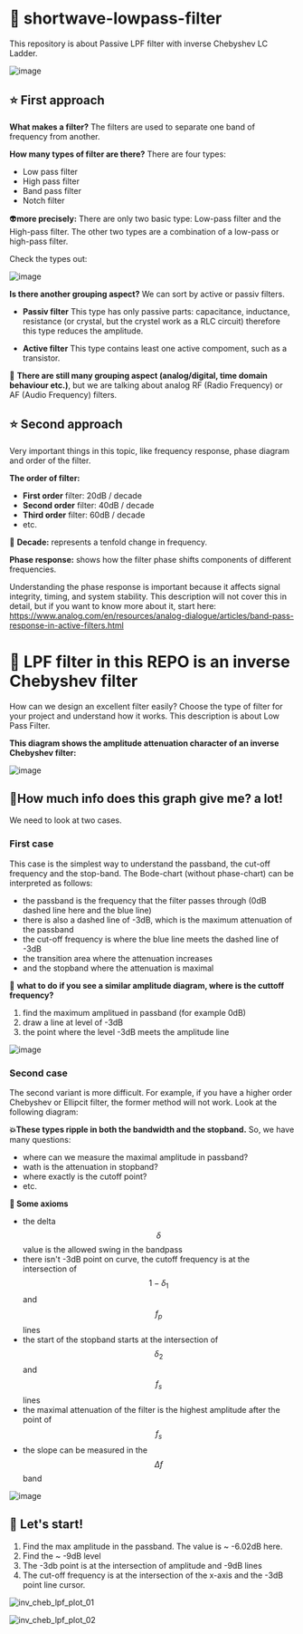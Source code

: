 # 🚀 shortwave-lowpass-filter

This repository is about Passive LPF filter with inverse Chebyshev LC Ladder.

![image](https://github.com/user-attachments/assets/b24af1f2-ff0a-46d7-90f8-5f7df9ca6cb9)

## ⭐ First approach

**What makes a filter?** The filters are used to separate one band of frequency from another.

**How many types of filter are there?** There are four types:
- Low pass filter
- High pass filter
- Band pass filter
- Notch filter

👽**more precisely:** There are only two basic type: Low-pass filter and the High-pass filter. The other two types are a combination of a low-pass or high-pass filter. 

Check the types out:

![image](https://github.com/user-attachments/assets/158b46d6-7e97-45b8-aa44-4a9f9ca06438)

**Is there another grouping aspect?** We can sort by active or passiv filters.

- **Passiv filter** This type has only passive parts: capacitance, inductance, resistance (or crystal, but the crystel work as a RLC circuit) therefore this type reduces the amplitude. 

- **Active filter** This type contains least one active compoment, such as a transistor.

🚷 **There are still many grouping aspect (analog/digital, time domain behaviour etc.)**, but we are talking about analog RF (Radio Frequency) or AF (Audio Frequency) filters. 

## ⭐ Second approach

Very important things in this topic, like frequency response, phase diagram and order of the filter. 

**The order of filter:**

- **First order** filter: 20dB / decade
- **Second order** filter: 40dB  / decade
- **Third order** filter: 60dB / decade
- etc.

🚀 **Decade:** represents a tenfold change in frequency. 

**Phase response:** shows how the filter phase shifts components of different frequencies.

Understanding the phase response is important because it affects signal integrity, timing, and system stability. This description will not cover this in detail, but if you want to know more about it, start here: https://www.analog.com/en/resources/analog-dialogue/articles/band-pass-response-in-active-filters.html

# 👾 LPF filter in this REPO is an inverse Chebyshev filter

How can we design an excellent filter easily? Choose the type of filter for your project and understand how it works. This description is about Low Pass Filter.

**This diagram shows the amplitude attenuation character of an inverse Chebyshev filter:**

![image](https://github.com/user-attachments/assets/3bd39761-d9c2-464b-852c-3a6ebd58392c)

## 👹How much info does this graph give me? a lot!

We need to look at two cases.

### First case

This case is the simplest way to understand the passband, the cut-off frequency and the stop-band. The Bode-chart (without phase-chart) can be interpreted as follows:

- the passband is the frequency that the filter passes through (0dB dashed line here and the blue line)
- there is also a dashed line of -3dB, which is the maximum attenuation of the passband
- the cut-off frequency is  where the blue line meets the dashed line of -3dB
- the transition area where the attenuation increases
- and the stopband where the attenuation is maximal

🚀 **what to do if you see a similar amplitude diagram, where is the cuttoff frequency?**

1. find the maximum amplitued in passband (for example 0dB)
2. draw a line at level of -3dB
3. the point where the level -3dB meets the amplitude line  

![image](https://github.com/user-attachments/assets/ee6d97a7-94b1-468e-8bb0-fc62cddbb811)

### Second case

The second variant is more difficult. For example, if you have a higher order Chebyshev or Ellipcit filter, the former method will not work. Look at the following diagram:

**💥These types ripple in both the bandwidth and the stopband.** So, we have many questions:

- where can we measure the maximal amplitude in passband?
- wath is the attenuation in stopband?
- where exactly is the cutoff point?
- etc.

**📢 Some axioms**

- the delta $$δ$$ value is the allowed swing in the bandpass
- there isn't -3dB point on curve, the cutoff frequency is at the intersection of $$1 - δ_1$$ and $$f_p$$ lines
- the start of the stopband starts at the intersection of $$δ_2$$ and $$f_s$$ lines
- the maximal attenuation of the filter is the highest amplitude after the point of $$f_s$$
- the slope can be measured in the $$Δf$$ band

![image](https://github.com/user-attachments/assets/cb843c5b-5cad-4c23-b555-52f4ee05c9c7)

## 🚀 Let's start!

1. Find the max amplitude in the passband. The value is ~ -6.02dB here.
2. Find the ~ -9dB level
3. The -3db point is at the intersection of amplitude and -9dB lines
4. The cut-off frequency is at the intersection of the x-axis and the -3dB point line cursor.

![inv_cheb_lpf_plot_01](https://github.com/user-attachments/assets/dde0978a-1ab8-452f-ab36-6a1421550b66)



![inv_cheb_lpf_plot_02](https://github.com/user-attachments/assets/d6d5e86d-3b7d-40d2-a62c-d88037b82f31)









